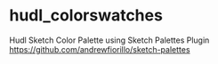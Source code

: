 # hudl_colorswatches
Hudl Sketch Color Palette using Sketch Palettes Plugin https://github.com/andrewfiorillo/sketch-palettes
